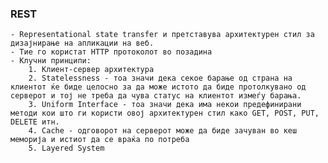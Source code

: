 ### REST

    - Representational state transfer и претставува архитектурен стил за дизајнирање на апликации на веб.
    - Тие го користат HTTP протоколот во позадина
    - Клучни принципи:
        1. Клиент-сервер архитектура
        2. Statelessness - тоа значи дека секое барање од страна на клиентот ќе биде целосно за да може истото да биде протолкувано од серверот и тој не треба да чува статус на клиентот измеѓу барања.
        3. Uniform Interface - тоа значи дека има некои предефинирани методи кои што ги користи овој архитектурен стил како GET, POST, PUT, DELETE итн.
        4. Cache - одговорот на серверот може да биде зачуван во кеш меморија и истиот да се враќа по потреба
        5. Layered System
